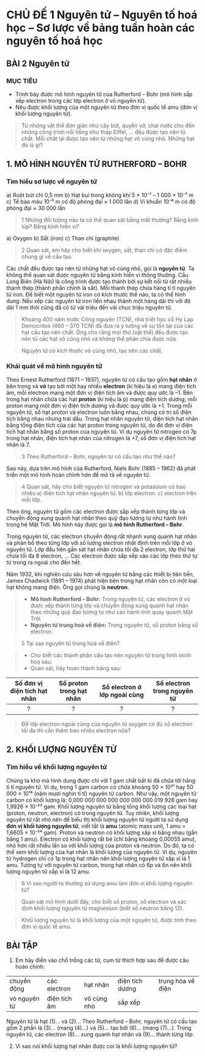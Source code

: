 # CHỦ ĐỀ 1 Nguyên tử – Nguyên tố hoá học – Sơ lược về bảng tuần hoàn các nguyên tố hoá học

## BÀI 2 Nguyên tử

### MỤC TIÊU
- Trình bày được mô hình nguyên tử của Rutherford – Bohr (mô hình sắp xếp electron trong các lớp electron ở vỏ nguyên tử).
- Nêu được khối lượng của một nguyên tử theo đơn vị quốc tế amu (đơn vị khối lượng nguyên tử).

> Từ những vật thể đơn giản như cây bút, quyển vở, chai nước cho đến những công trình nổi tiếng như tháp Eiffel, … đều được tạo nên từ chất. Mỗi chất lại được tạo nên từ những hạt vô cùng nhỏ. Những hạt đó là gì?

## 1. MÔ HÌNH NGUYÊN TỬ RUTHERFORD – BOHR

### Tìm hiểu sơ lược về nguyên tử

a) Ruột bút chì 0,5 mm
b) Hạt bụi trong không khí 5 × 10⁻⁷ – 1 000 × 10⁻⁷ m
c) Tế bào máu 10⁻⁵ m có độ phóng đại × 1 000 lần
d) Vi khuẩn 10⁻⁶ m có độ phóng đại × 30 000 lần

> 1 Những đối tượng nào ta có thể quan sát bằng mắt thường? Bằng kính lúp? Bằng kính hiển vi?

a) Oxygen
b) Sắt (iron)
c) Than chì (graphite)

> 2 Quan sát, em hãy cho biết khí oxygen, sắt, than chì có đặc điểm chung gì về cấu tạo.

Các chất đều được tạo nên từ những hạt vô cùng nhỏ, gọi là **nguyên tử**. Ta không thể quan sát được nguyên tử bằng kính hiển vi thông thường.
Cầu Long Biên (Hà Nội) là công trình được tạo thành bởi sự kết nối từ rất nhiều thanh thép (thành phần chính là sắt). Mỗi thanh thép chứa hàng tỉ tỉ nguyên tử iron. Để biết một nguyên tử iron có kích thước thế nào, ta có thể hình dung: Nếu xếp các nguyên tử iron liền nhau thành một hàng dài thì với độ dài 1 mm thôi cũng đã có từ vài triệu đến vài chục triệu nguyên tử.

> Khoảng 400 năm trước Công nguyên (TCN), nhà triết học cổ Hy Lạp Democritos (460 – 370 TCN) đã đưa ra ý tưởng về sự tồn tại của các hạt cấu tạo nên chất. Ông cho rằng mọi thứ (vật thể) đều được tạo nên từ các hạt vô cùng nhỏ và không thể phân chia được nữa.

> Nguyên tử có kích thước vô cùng nhỏ, tạo nên các chất.

### Khái quát về mô hình nguyên tử

Theo Ernest Rutherford (1871 – 1937), nguyên tử có cấu tạo gồm **hạt nhân** ở bên trong và **vỏ** tạo bởi một hay nhiều **electron** (kí hiệu là e) mang điện tích âm, mỗi electron mang một đơn vị điện tích âm và được quy ước là –1. Bên trong hạt nhân chứa các hạt **proton** (kí hiệu là p) mang điện tích dương; mỗi proton mang một đơn vị điện tích dương và được quy ước là +1. Trong mỗi nguyên tử, số hạt proton và electron luôn bằng nhau, chúng có trị số điện tích bằng nhau nhưng trái dấu. Trong hạt nhân nguyên tử, điện tích hạt nhân bằng tổng điện tích của các hạt proton trong nguyên tử, do đó đơn vị điện tích hạt nhân bằng số proton của nguyên tử. Ví dụ nguyên tử nitrogen có 7p trong hạt nhân, điện tích hạt nhân của nitrogen là +7, số đơn vị điện tích hạt nhân là 7.

> 3 Theo Rutherford – Bohr, nguyên tử có cấu tạo như thế nào?

Sau này, dựa trên mô hình của Rutherford, Niels Bohr (1885 – 1962) đã phát triển một mô hình hoàn chỉnh hơn để mô tả về nguyên tử.

> 4 Quan sát, hãy cho biết nguyên tử nitrogen và potassium có bao nhiêu
> a) điện tích hạt nhân nguyên tử.
> b) lớp electron.
> c) electron trên mỗi lớp.

Theo ông, nguyên tử gồm các electron được sắp xếp thành từng lớp và chuyển động xung quanh hạt nhân theo quỹ đạo tương tự như hành tinh trong hệ Mặt Trời. Mô hình này được gọi là **mô hình Rutherford – Bohr**.

Trong nguyên tử, các electron chuyển động rất nhanh xung quanh hạt nhân và phân bố theo từng lớp với số lượng electron nhất định trên mỗi lớp ở vỏ nguyên tử. Lớp đầu tiên gần sát hạt nhân chứa tối đa 2 electron, lớp thứ hai chứa tối đa 8 electron, … Các electron được sắp xếp vào các lớp theo thứ tự từ trong ra ngoài cho đến hết.

Năm 1932, khi nghiên cứu sâu hơn về nguyên tử bằng các thiết bị tiên tiến, James Chadwick (1891 – 1974) phát hiện bên trong hạt nhân còn có một loại hạt không mang điện. Ông gọi chúng là **neutron**.

> - **Mô hình Rutherford – Bohr:** Trong nguyên tử, các electron ở vỏ được xếp thành từng lớp và chuyển động xung quanh hạt nhân theo những quỹ đạo tương tự như các hành tinh quay quanh Mặt Trời.
> - **Nguyên tử trung hoà về điện:** Trong nguyên tử, số proton bằng số electron.

> 5 Tại sao nguyên tử trung hoà về điện?

> - Cho biết các thành phần cấu tạo nên nguyên tử trong hình minh hoạ sau:
> - Quan sát, hãy hoàn thành bảng sau:

| Số đơn vị điện tích hạt nhân | Số proton trong hạt nhân | Số electron ở lớp ngoài cùng | Số electron trong nguyên tử |
| :--------------------------: | :---------------------: | :-------------------------: | :-----------------------: |
| ?                            | ?                       | ?                           | ?                         |

> Để lớp electron ngoài cùng của nguyên tử oxygen có đủ số electron tối đa thì cần thêm bao nhiêu electron nữa?

## 2. KHỐI LƯỢNG NGUYÊN TỬ

### Tìm hiểu về khối lượng nguyên tử

Chúng ta khó mà hình dung được chỉ với 1 gam chất bất kì đã chứa tới hàng tỉ tỉ nguyên tử. Ví dụ, trong 1 gam carbon có chứa khoảng 50 × 10²¹ hay 50 000 × 10¹⁸ (năm mươi nghìn tỉ tỉ) nguyên tử carbon.
Như vậy, một nguyên tử carbon có khối lượng là:
0,000 000 000 000 000 000 000 019 926 gam hay 1,9926 × 10⁻²³ gam.
Khối lượng nguyên tử bằng tổng khối lượng các loại hạt (proton, neutron, electron) có trong nguyên tử. Tuy nhiên, khối lượng nguyên tử rất nhỏ nên để biểu thị khối lượng nguyên tử người ta sử dụng **đơn vị khối lượng nguyên tử**, viết tắt là **amu** (atomic mass unit, 1 amu = 1,6605 × 10⁻²⁴ gam).
Proton và neutron có khối lượng xấp xỉ bằng nhau (gần bằng 1 amu). Electron có khối lượng rất bé (chỉ bằng khoảng 0,00055 amu), nhỏ hơn rất nhiều lần so với khối lượng của proton và neutron. Do đó, ta có thể xem khối lượng của hạt nhân là khối lượng của nguyên tử. Ví dụ, nguyên tử hydrogen chỉ có 1p trong hạt nhân nên khối lượng nguyên tử xấp xỉ là 1 amu. Tương tự với nguyên tử carbon, trong hạt nhân có 6p và 6n nên khối lượng nguyên tử xấp xỉ là 12 amu.

> 6 Vì sao người ta thường sử dụng amu làm đơn vị khối lượng nguyên tử?

> Quan sát mô hình dưới đây, cho biết số proton, số electron và xác định khối lượng nguyên tử magnesium (biết số neutron bằng 12).

> Khối lượng nguyên tử là khối lượng của một nguyên tử, được tính theo đơn vị quốc tế amu.

## BÀI TẬP

1. Em hãy điền vào chỗ trống các từ, cụm từ thích hợp sau để được câu hoàn chỉnh:

|     |  |    |       |        |
| :------------ | :----------- | :----------- | :-------------- | :--------------- |
| chuyển động   | các electron | hạt nhân     | điện tích dương | trung hòa về điện |
| vỏ nguyên tử  | điện tích âm | vô cùng nhỏ  | sắp xếp         |                  |

Nguyên tử là hạt (1)… và (2)… Theo Rutherford – Bohr, nguyên tử có cấu tạo gồm 2 phần là (3)… (mang (4)…) và (5)… tạo bởi (6)… (mang (7)…).
Trong nguyên tử, các electron (8)… xung quanh hạt nhân và (9)… thành từng lớp.

2. Vì sao nói khối lượng hạt nhân được coi là khối lượng nguyên tử?
